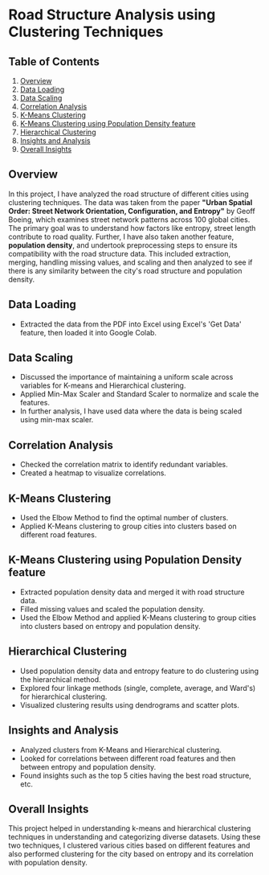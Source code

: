 # Road Structure Analysis using Clustering Techniques

## Table of Contents

1. [Overview](#overview)
2. [Data Loading](#data-loading)
3. [Data Scaling](#data-scaling)
4. [Correlation Analysis](#correlation-analysis)
5. [K-Means Clustering](#k-means-clustering)
6. [K-Means Clustering using Population Density feature](#k-means-clustering-using-population-density-feature)
7. [Hierarchical Clustering](#hierarchical-clustering)
8. [Insights and Analysis](#insights-and-analysis)
9. [Overall Insights](#overall-insights)

## Overview <a name="overview"></a>

In this project, I have analyzed the road structure of different cities using clustering techniques. The data was taken from the paper **"Urban Spatial Order: Street Network Orientation, Configuration, and Entropy"** by Geoff Boeing, which examines street network patterns across 100 global cities. The primary goal was to understand how factors like entropy, street length contribute to road quality. Further, I have also taken another feature, **population density**, and undertook preprocessing steps to ensure its compatibility with the road structure data. This included extraction, merging, handling missing values, and scaling and then analyzed to see if there is any similarity between the city's road structure and population density.

## Data Loading <a name="data-loading"></a>

- Extracted the data from the PDF into Excel using Excel's 'Get Data' feature, then loaded it into Google Colab.

## Data Scaling <a name="data-scaling"></a>

- Discussed the importance of maintaining a uniform scale across variables for K-means and Hierarchical clustering.
- Applied Min-Max Scaler and Standard Scaler to normalize and scale the features.
- In further analysis, I have used data where the data is being scaled using min-max scaler.

## Correlation Analysis <a name="correlation-analysis"></a>

- Checked the correlation matrix to identify redundant variables.
- Created a heatmap to visualize correlations.

## K-Means Clustering <a name="k-means-clustering"></a>

- Used the Elbow Method to find the optimal number of clusters.
- Applied K-Means clustering to group cities into clusters based on different road features.

## K-Means Clustering using Population Density feature <a name="k-means-clustering-using-population-density-feature"></a>

- Extracted population density data and merged it with road structure data.
- Filled missing values and scaled the population density.
- Used the Elbow Method and applied K-Means clustering to group cities into clusters based on entropy and population density.

## Hierarchical Clustering <a name="hierarchical-clustering"></a>

- Used population density data and entropy feature to do clustering using the hierarchical method.
- Explored four linkage methods (single, complete, average, and Ward's) for hierarchical clustering.
- Visualized clustering results using dendrograms and scatter plots.

## Insights and Analysis <a name="insights-and-analysis"></a>

- Analyzed clusters from K-Means and Hierarchical clustering.
- Looked for correlations between different road features and then between entropy and population density.
- Found insights such as the top 5 cities having the best road structure, etc.

## Overall Insights <a name="overall-insights"></a>

This project helped in understanding k-means and hierarchical clustering techniques in understanding and categorizing diverse datasets. Using these two techniques, I clustered various cities based on different features and also performed clustering for the city based on entropy and its correlation with population density.
